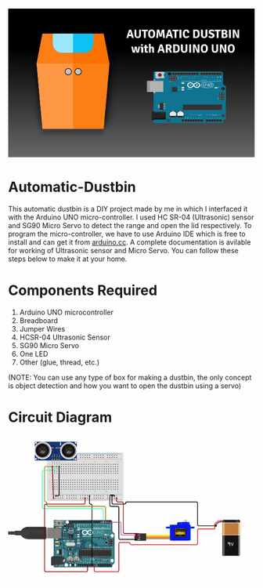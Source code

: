 ![Title Image](https://raw.githubusercontent.com/soniksid/Automatic-Dustbin/main/Dustbin.png)

# Automatic-Dustbin


This automatic dustbin is a DIY project made by me in which I interfaced it with the Arduino UNO micro-controller. I used HC SR-04 (Ultrasonic) sensor and SG90 Micro Servo to detect the range and open the lid respectively. To program the micro-controller, we have to use Arduino IDE which is free to install and can get it from [arduino.cc](https://arduino.cc). A complete documentation is avilable for working of Ultrasonic sensor and Micro Servo. You can follow these steps below to make it at your home.



# Components Required
1. Arduino UNO microcontroller
2. Breadboard
3. Jumper Wires
4. HCSR-04 Ultrasonic Sensor
5. SG90 Micro Servo
6. One LED
7. Other (glue, thread, etc.)

(NOTE: You can use any type of box for making a dustbin, the only concept is object detection and how you want to open the dustbin using a servo)





# Circuit Diagram
![Circuit Image](https://raw.githubusercontent.com/soniksid/Automatic-Dustbin/main/circuit_diagram.png)
